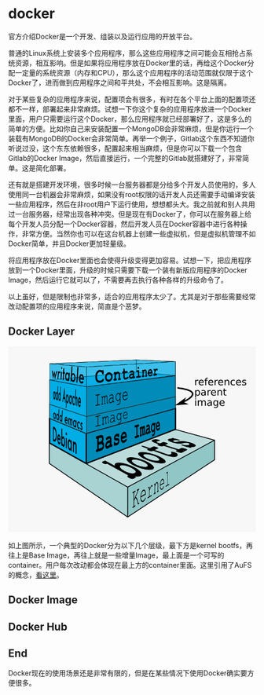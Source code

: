 # docker

官方介绍Docker是一个开发、组装以及运行应用的开放平台。

普通的Linux系统上安装多个应用程序，那么这些应用程序之间可能会互相抢占系统资源，相互影响。但是如果将应用程序放在Docker里的话，再给这个Docker分配一定量的系统资源（内存和CPU），那么这个应用程序的活动范围就仅限于这个Docker了，进而做到应用程序之间和平共处，不会相互影响。这是隔离。

对于某些复杂的应用程序来说，配置项会有很多，有时在各个平台上面的配置项还都不一样，部署起来非常麻烦。试想一下你这个复杂的应用程序放进一个Docker里面，用户只需要运行这个Docker，那么应用程序就已经部署好了，这是多么的简单的方便。比如你自己来安装配置一个MongoDB会非常麻烦，但是你运行一个装载有MongoDB的Docker会非常简单。再举一个例子，Gitlab这个东西不知道你听说过没，这个东东依赖很多，配置起来相当麻烦，但是你可以下载一个包含Gitlab的Docker Image，然后直接运行，一个完整的Gitlab就搭建好了，非常简单。这是简化部署。

还有就是搭建开发环境，很多时候一台服务器都是分给多个开发人员使用的，多人使用同一台机器会非常麻烦，如果没有root权限的话开发人员还需要手动编译安装一些应用程序，然后在非root用户下运行使用，想想都头大。我之前就和别人共用过一台服务器，经常出现各种冲突。但是现在有Docker了，你可以在服务器上给每个开发人员分配一个Docker容器，然后开发人员在Docker容器中进行各种操作，非常方便。当然你也可以在这台机器上创建一些虚拟机，但是虚拟机管理不如Docker简单，并且Docker更加轻量级。

将应用程序放在Docker里面也会使得升级变得更加容易。试想一下，把应用程序放到一个Docker里面，升级的时候只需要下载一个装有新版应用程序的Docker Image，然后运行它就可以了，不需要再去执行各种各样的升级命令了。

以上虽好，但是限制也非常多，适合的应用程序太少了。尤其是对于那些需要经常改动配置项的应用程序来说，简直是个恶梦。

## Docker Layer

![Docker Layer](images/docker-filesystems-multilayer.png)

如上图所示，一个典型的Docker分为以下几个层级，最下方是kernel bootfs，再往上是Base Image，再往上就是一些增量Image，最上面是一个可写的container。用户每次改动都会体现在最上方的container里面。这里引用了AuFS的概念，[看这里](https://github.com/chenzhiwei/linux/tree/master/aufs)。

## Docker Image

## Docker Hub

## End

Docker现在的使用场景还是非常有限的，但是在某些情况下使用Docker确实要方便很多。
